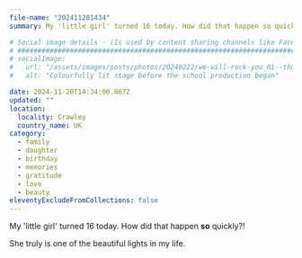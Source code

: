 ```yaml
---
file-name: "202411201434"
summary: My 'little girl' turned 16 today. How did that happen so quickly?!. She truly is one of the beautiful lights in my life.

# Social image details - (Is used by content sharing channels like Facebook, Twitter, WhatsApp, LinkedIn, RSS readers etc.)
# ##########################################################################################################################
# socialImage:
#   url: "/assets/images/posts/photos/20240222/we-will-rock-you_01--thumbnail.jpg"
#   alt: "Colourfully lit stage before the school production began"

date: 2024-11-20T14:34:00.867Z
updated: ""
location:
  locality: Crawley
  country_name: UK
category:
  - family
  - daughter
  - birthday
  - memories
  - gratitude
  - love
  - beauty
eleventyExcludeFromCollections: false
---
```


My 'little girl' turned 16 today. How did that happen **so** quickly?!

She truly is one of the beautiful lights in my life.
